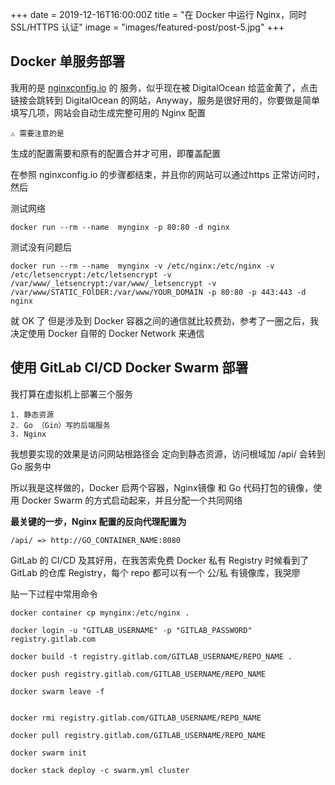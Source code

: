 +++
date = 2019-12-16T16:00:00Z
title = "在 Docker 中运行 Nginx，同时 SSL/HTTPS 认证"
image =  "images/featured-post/post-5.jpg"
+++
## Docker 单服务部署
我用的是 [nginxconfig.io](nginxconfig.io) 的 服务，似乎现在被 DigitalOcean 给蓝金黄了，点击链接会跳转到 DigitalOcean 的网站，Anyway，服务是很好用的，你要做是简单填写几项，网站会自动生成完整可用的 Nginx 配置

	⚠️ 需要注意的是

生成的配置需要和原有的配置合并才可用，即覆盖配置

在参照 nginxconfig.io 的步骤都结束，并且你的网站可以通过https 正常访问时，然后

测试网络

`docker run --rm --name  mynginx -p 80:80 -d nginx`

测试没有问题后

`docker run --rm --name  mynginx -v /etc/nginx:/etc/nginx -v /etc/letsencrypt:/etc/letsencrypt -v /var/www/_letsencrypt:/var/www/_letsencrypt -v /var/www/STATIC_FOlDER:/var/www/YOUR_DOMAIN -p 80:80 -p 443:443 -d nginx`

就 OK 了 
但是涉及到 Docker 容器之间的通信就比较费劲，参考了一圈之后，我决定使用 Docker 自带的 Docker Network 来通信

## 使用 GitLab CI/CD Docker Swarm 部署

我打算在虚拟机上部署三个服务
	
	1. 静态资源
	2. Go （Gin）写的后端服务
	3. Nginx

我想要实现的效果是访问网站根路径会 定向到静态资源，访问根域加 /api/ 会转到 Go 服务中

所以我是这样做的，Docker 启两个容器，Nginx镜像 和 Go 代码打包的镜像，使用 Docker Swarm 的方式启动起来，并且分配一个共同网络

**最关键的一步，Nginx 配置的反向代理配置为**

```
/api/ => http://GO_CONTAINER_NAME:8080
```

GitLab 的 CI/CD 及其好用，在我苦索免费 Docker 私有 Registry 时候看到了 GitLab 的仓库 Registry，每个 repo 都可以有一个 公/私 有镜像库，我哭廖

贴一下过程中常用命令

```
docker container cp mynginx:/etc/nginx .

docker login -u "GITLAB_USERNAME" -p "GITLAB_PASSWORD" registry.gitlab.com

docker build -t registry.gitlab.com/GITLAB_USERNAME/REPO_NAME .

docker push registry.gitlab.com/GITLAB_USERNAME/REPO_NAME

docker swarm leave -f


docker rmi registry.gitlab.com/GITLAB_USERNAME/REPO_NAME

docker pull registry.gitlab.com/GITLAB_USERNAME/REPO_NAME

docker swarm init

docker stack deploy -c swarm.yml cluster

```


